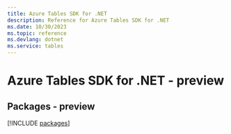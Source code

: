 ```yaml
---
title: Azure Tables SDK for .NET
description: Reference for Azure Tables SDK for .NET
ms.date: 10/30/2023
ms.topic: reference
ms.devlang: dotnet
ms.service: tables
---
```

# Azure Tables SDK for .NET - preview
## Packages - preview
[!INCLUDE [packages](tables-index.md)]